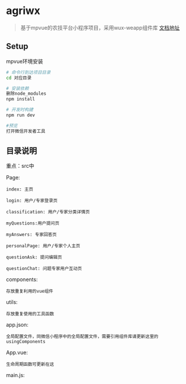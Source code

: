 # agriwx

> 基于mpvue的农技平台小程序项目，采用wux-weapp组件库 [文档地址](https://wux-weapp.github.io/wux-weapp-docs/#/introduce)

## Setup

mpvue环境安装

``` bash
# 命令行到达项目目录
cd 对应目录

# 安装依赖
删除node_modules
npm install

# 开发时构建
npm run dev

#预览
打开微信开发者工具

```

## 目录说明

重点：src中

Page:

    index: 主页

    login: 用户/专家登录页

    classification: 用户/专家分类详情页

    myQuestions:用户提问页

    myAnswers: 专家回答页

    personalPage: 用户/专家个人主页

    questionAsk: 提问编辑页

    questionChat: 问题专家用户互动页

components:

    存放重复利用的vue组件

utils:

    存放重复使用的工具函数

app.json:

    全局配置文件，同微信小程序中的全局配置文件，需要引用组件库请更新这里的usingComponents

App.vue:

    生命周期函数可更新在这

main.js:

